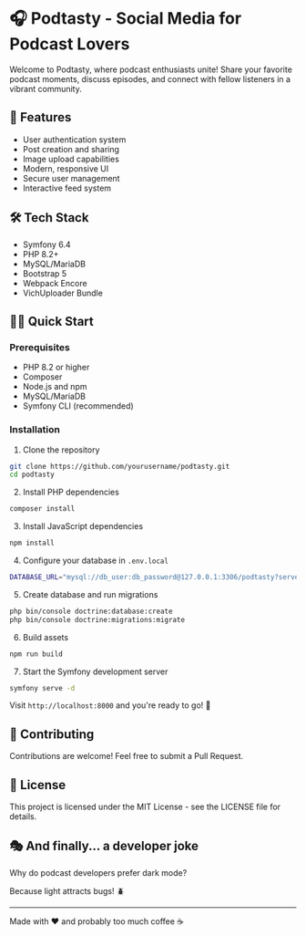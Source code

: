 # 🎧 Podtasty - Social Media for Podcast Lovers

Welcome to Podtasty, where podcast enthusiasts unite! Share your favorite podcast moments, discuss episodes, and connect with fellow listeners in a vibrant community.

## 🚀 Features

- User authentication system
- Post creation and sharing
- Image upload capabilities
- Modern, responsive UI
- Secure user management
- Interactive feed system

## 🛠 Tech Stack

- Symfony 6.4
- PHP 8.2+
- MySQL/MariaDB
- Bootstrap 5
- Webpack Encore
- VichUploader Bundle

## 🏃‍♂️ Quick Start

### Prerequisites

- PHP 8.2 or higher
- Composer
- Node.js and npm
- MySQL/MariaDB
- Symfony CLI (recommended)

### Installation

1. Clone the repository
```bash
git clone https://github.com/yourusername/podtasty.git
cd podtasty
```

2. Install PHP dependencies
```bash
composer install
```

3. Install JavaScript dependencies
```bash
npm install
```

4. Configure your database in `.env.local`
```bash
DATABASE_URL="mysql://db_user:db_password@127.0.0.1:3306/podtasty?serverVersion=8.0"
```

5. Create database and run migrations
```bash
php bin/console doctrine:database:create
php bin/console doctrine:migrations:migrate
```

6. Build assets
```bash
npm run build
```

7. Start the Symfony development server
```bash
symfony serve -d
```

Visit `http://localhost:8000` and you're ready to go! 🎉

## 🎯 Contributing

Contributions are welcome! Feel free to submit a Pull Request.

## 📝 License

This project is licensed under the MIT License - see the LICENSE file for details.

## 🎭 And finally... a developer joke

Why do podcast developers prefer dark mode?

Because light attracts bugs! 🪲

---
Made with ❤️ and probably too much coffee ☕ 